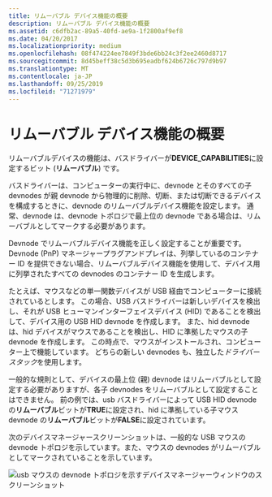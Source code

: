 ```yaml
---
title: リムーバブル デバイス機能の概要
description: リムーバブル デバイス機能の概要
ms.assetid: c6dfb2ac-89a5-40fd-ae9a-1f2800af9ef8
ms.date: 04/20/2017
ms.localizationpriority: medium
ms.openlocfilehash: 08f474224ee7849f3bde6bb24c3f2ee2460d8717
ms.sourcegitcommit: 8d45beff38c5d3b695eadbf624b6726c797d9b97
ms.translationtype: MT
ms.contentlocale: ja-JP
ms.lasthandoff: 09/25/2019
ms.locfileid: "71271979"
---
```

# <a name="overview-of-the-removable-device-capability"></a>リムーバブル デバイス機能の概要


リムーバブルデバイスの機能は、バスドライバーが**DEVICE_CAPABILITIES**に設定するビット (**リムーバブル**) です。

バスドライバーは、コンピューターの実行中に、devnode とそのすべての子 devnodes が親 devnode から物理的に削除、切断、または切断できるデバイスを構成するときに、devnode のリムーバブルデバイス機能を設定します。 通常、devnode は、devnode トポロジで最上位の devnode である場合は、リムーバブルとしてマークする必要があります。

Devnode でリムーバブルデバイス機能を正しく設定することが重要です。 Devnode (PnP) マネージャープラグアンドプレイは、列挙しているのコンテナー ID を提供できない場合、リムーバブルデバイス機能を使用して、デバイス用に列挙されたすべての devnodes のコンテナー ID を生成します。

たとえば、マウスなどの単一関数デバイスが USB 経由でコンピューターに接続されているとします。 この場合、USB バスドライバーは新しいデバイスを検出し、それが USB ヒューマンインターフェイスデバイス (HID) であることを検出して、デバイス用の USB HID devnode を作成します。 また、hid devnode は、hid デバイスがマウスであることを検出し、HID に準拠したマウスの子 devnode を作成します。 この時点で、マウスがインストールされ、コンピューター上で機能しています。 どちらの新しい devnodes も、独立した*ドライバースタック*を使用します。

一般的な規則として、デバイスの最上位 (親) devnode はリムーバブルとして設定する必要がありますが、各子 devnodes をリムーバブルとして設定することはできません。 前の例では、usb バスドライバーによって USB HID devnode の**リムーバブル**ビットが**TRUE**に設定され、hid に準拠している子マウス devnode の**リムーバブル**ビットが**FALSE**に設定されています。

次のデバイスマネージャースクリーンショットは、一般的な USB マウスの devnode トポロジを示しています。また、マウスの devnodes がリムーバブルとしてマークされていることを示しています。

![usb マウスの devnode トポロジを示すデバイスマネージャーウィンドウのスクリーンショット](images/containerid-2.png)

 

 





